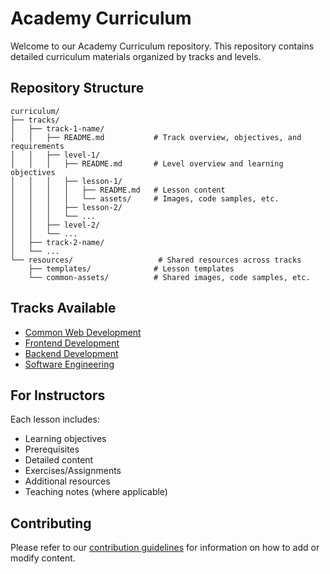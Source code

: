 # Academy Curriculum

Welcome to our Academy Curriculum repository. This repository contains detailed curriculum materials organized by tracks and levels.

## Repository Structure

```
curriculum/
├── tracks/
│   ├── track-1-name/
│   │   ├── README.md           # Track overview, objectives, and requirements
│   │   ├── level-1/
│   │   │   ├── README.md       # Level overview and learning objectives
│   │   │   ├── lesson-1/
│   │   │   │   ├── README.md   # Lesson content
│   │   │   │   └── assets/     # Images, code samples, etc.
│   │   │   ├── lesson-2/
│   │   │   └── ...
│   │   ├── level-2/
│   │   └── ...
│   ├── track-2-name/
│   └── ...
└── resources/                   # Shared resources across tracks
    ├── templates/              # Lesson templates
    └── common-assets/          # Shared images, code samples, etc.
```

## Tracks Available

- [Common Web Development](./tracks/common-web)
- [Frontend Development](./tracks/frontend-development)
- [Backend Development](./tracks/backend-development)
- [Software Engineering](./tracks/software-engineering)

## For Instructors

Each lesson includes:
- Learning objectives
- Prerequisites
- Detailed content
- Exercises/Assignments
- Additional resources
- Teaching notes (where applicable)

## Contributing

Please refer to our [contribution guidelines](./CONTRIBUTING.md) for information on how to add or modify content.
